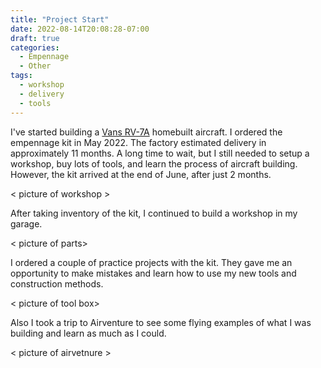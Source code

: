 ```yaml
---
title: "Project Start"
date: 2022-08-14T20:08:28-07:00
draft: true
categories:
  - Empennage
  - Other
tags:
  - workshop
  - delivery
  - tools
---
```


I've started building a [Vans RV-7A](https://www.vansaircraft.com/rv-7/) homebuilt aircraft. I ordered the empennage kit in May 2022. The factory estimated delivery in approximately 11 months. A long time to wait, but I still needed to setup a workshop, buy lots of tools, and learn the process of aircraft building. However, the kit arrived at the end of June, after just 2 months.

< picture of workshop >

After taking inventory of the kit, I continued to build a workshop in my garage.

< picture of parts>

I ordered a couple of practice projects with the kit. They gave me an opportunity to make mistakes and learn how to use my new tools and construction methods.

< picture of tool box>

Also I took a trip to Airventure to see some flying examples of what I was building and learn as much as I could.

< picture of airvetnure >
